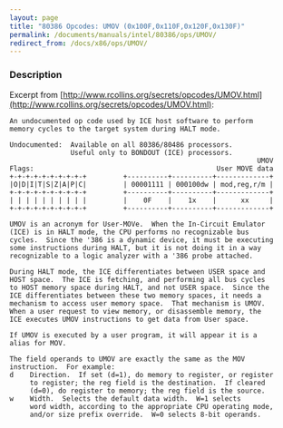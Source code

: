```yaml
---
layout: page
title: "80386 Opcodes: UMOV (0x100F,0x110F,0x120F,0x130F)"
permalink: /documents/manuals/intel/80386/ops/UMOV/
redirect_from: /docs/x86/ops/UMOV/
---
```


### Description

Excerpt from [http://www.rcollins.org/secrets/opcodes/UMOV.html](http://www.rcollins.org/secrets/opcodes/UMOV.html):

	An undocumented op code used by ICE host software to perform
	memory cycles to the target system during HALT mode.
	
	Undocumented:  Available on all 80386/80486 processors.
	               Useful only to BONDOUT (ICE) processors.
	                                                             UMOV
	Flags:                                             User MOVE data
	+-+-+-+-+-+-+-+-+-+         +----------+----------+-------------+
	|O|D|I|T|S|Z|A|P|C|         | 00001111 | 000100dw | mod,reg,r/m |
	+-+-+-+-+-+-+-+-+-+         +----------+----------+-------------+
	| | | | | | | | | |         |    0F    |    1x    |      xx     |
	+-+-+-+-+-+-+-+-+-+         +----------+----------+-------------+
	
	UMOV is an acronym for User-MOVe.  When the In-Circuit Emulator
	(ICE) is in HALT mode, the CPU performs no recognizable bus
	cycles.  Since the '386 is a dynamic device, it must be executing
	some instructions during HALT, but it is not doing it in a way
	recognizable to a logic analyzer with a '386 probe attached.
	
	During HALT mode, the ICE differentiates between USER space and
	HOST space.  The ICE is fetching, and performing all bus cycles
	to HOST memory space during HALT, and not USER space.  Since the
	ICE differentiates between these two memory spaces, it needs a
	mechanism to access user memory space.  That mechanism is UMOV.
	When a user request to view memory, or disassemble memory, the
	ICE executes UMOV instructions to get data from User space.
	
	If UMOV is executed by a user program, it will appear it is a
	alias for MOV.
	
	The field operands to UMOV are exactly the same as the MOV
	instruction.  For example:
	d    Direction.  If set (d=1), do memory to register, or register
	     to register; the reg field is the destination.  If cleared
	     (d=0), do register to memory; the reg field is the source.
	w    Width.  Selects the default data width.  W=1 selects
	     word width, according to the appropriate CPU operating mode,
	     and/or size prefix override.  W=0 selects 8-bit operands.
